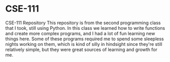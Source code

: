 # CSE-111
CSE-111 Repository
This repository is from the second programming class that I took, still using Python. In this class we learned how to write functions and create more complex programs, and I had a lot of fun learning new things here. Some of these programs required me to spend some sleepless nights working on them, which is kind of silly in hindsight since they're still relatively simple, but they were great sources of learning and growth for me.
